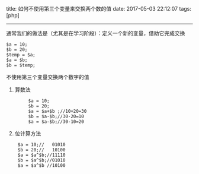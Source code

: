 title: 如何不使用第三个变量来交换两个数的值
date: 2017-05-03 22:12:07 
tags: [php]

---

通常我们的做法是（尤其是在学习阶段）：定义一个新的变量，借助它完成交换

	$a = 10;
	$b = 20;
	$temp = $a;
	$a = $b;
	$b = $temp;

不使用第三个变量交换两个数字的值 

1. 算数法

			$a = 10;
			$b = 20;
			$a = $a+$b ;//10+20=30
			$b = $a-$b;//30-20=10
			$a = $a-$b;//30-10=20

2. 位计算方法

		$a = 10;//   01010
		$b = 20;//   10100
		$a = $a^$b;//11110
		$b = $a^$b;//01010
		$a = $a^$b //10100
